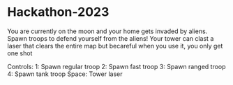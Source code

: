 # Hackathon-2023

You are currently on the moon and your home gets invaded by aliens. Spawn troops to defend yourself from the aliens! Your tower can clast a laser that clears the entire map but becareful when you use it, you only get one shot

Controls: 
1: Spawn regular troop
2: Spawn fast troop
3: Spawn ranged troop
4: Spawn tank troop
Space: Tower laser
